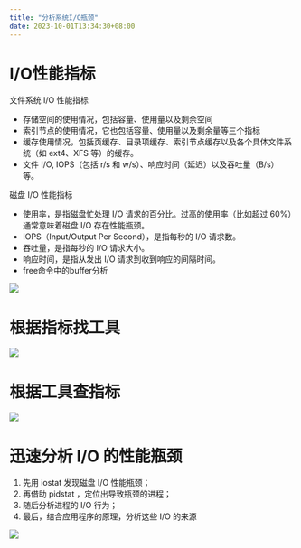 ```yaml
---
title: "分析系统I/O瓶颈"
date: 2023-10-01T13:34:30+08:00
---
```


# I/O性能指标

文件系统 I/O 性能指标

- 存储空间的使用情况，包括容量、使用量以及剩余空间
- 索引节点的使用情况，它也包括容量、使用量以及剩余量等三个指标
- 缓存使用情况，包括页缓存、目录项缓存、索引节点缓存以及各个具体文件系统（如 ext4、XFS 等）的缓存。
- 文件 I/O, IOPS（包括 r/s 和 w/s）、响应时间（延迟）以及吞吐量（B/s）等。

磁盘 I/O 性能指标

- 使用率，是指磁盘忙处理 I/O 请求的百分比。过高的使用率（比如超过 60%）通常意味着磁盘 I/O 存在性能瓶颈。
- IOPS（Input/Output Per Second），是指每秒的 I/O 请求数。
- 吞吐量，是指每秒的 I/O 请求大小。
- 响应时间，是指从发出 I/O 请求到收到响应的间隔时间。
- free命令中的buffer分析

![](https://static001.geekbang.org/resource/image/b6/20/b6d67150e471e1340a6f3c3dc3ba0120.png?wh=2650*808)

# 根据指标找工具

![](https://static001.geekbang.org/resource/image/6f/98/6f26fa18a73458764fcda00212006698.png?wh=1705*1901)

# 根据工具查指标

![](https://static001.geekbang.org/resource/image/ee/f3/ee11664d015f034e4042b9fa4fyycff3.jpg?wh=910*1336)

# 迅速分析 I/O 的性能瓶颈

1. 先用 iostat 发现磁盘 I/O 性能瓶颈；
2. 再借助 pidstat ，定位出导致瓶颈的进程；
3. 随后分析进程的 I/O 行为；
4. 最后，结合应用程序的原理，分析这些 I/O 的来源

![](https://static001.geekbang.org/resource/image/18/8a/1802a35475ee2755fb45aec55ed2d98a.png?wh=3732*1886)

